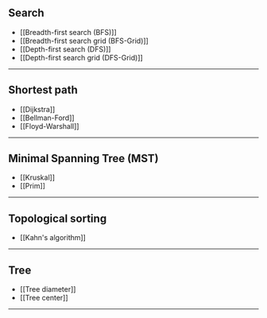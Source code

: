 ## Search

- [[Breadth-first search (BFS)]]
- [[Breadth-first search grid (BFS-Grid)]]
- [[Depth-first search (DFS)]]
- [[Depth-first search grid (DFS-Grid)]]

---

## Shortest path

- [[Dijkstra]]
- [[Bellman-Ford]]
- [[Floyd-Warshall]]

---

## Minimal Spanning Tree (MST)

- [[Kruskal]]
- [[Prim]]

---

## Topological sorting

- [[Kahn's algorithm]]

---

## Tree

- [[Tree diameter]]
- [[Tree center]]

---